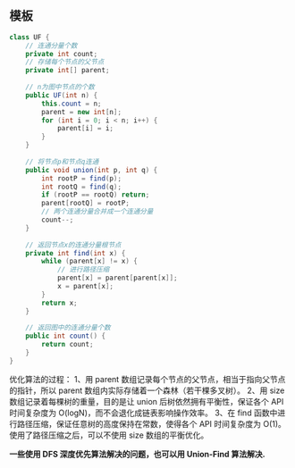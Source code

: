 
## 模板

```java
class UF {
    // 连通分量个数
    private int count;
    // 存储每个节点的父节点
    private int[] parent;
    
    // n为图中节点的个数
    public UF(int n) {
        this.count = n;
        parent = new int[n];
        for (int i = 0; i < n; i++) {
            parent[i] = i;
        }
    }
    
    // 将节点p和节点q连通
    public void union(int p, int q) {
        int rootP = find(p);
        int rootQ = find(q);
        if (rootP == rootQ) return;
        parent[rootQ] = rootP;
        // 两个连通分量合并成一个连通分量
        count--;
    }
    
    // 返回节点x的连通分量根节点
    private int find(int x) {
        while (parent[x] != x) {
            // 进行路径压缩
            parent[x] = parent[parent[x]];
            x = parent[x];
        }
        return x;
    }
    
    // 返回图中的连通分量个数
    public int count() {
        return count;
    }
}
```

优化算法的过程：
1、用 parent 数组记录每个节点的父节点，相当于指向父节点的指针，所以 parent 数组内实际存储着一个森林（若干棵多叉树）。
2、用 size 数组记录着每棵树的重量，目的是让 union 后树依然拥有平衡性，保证各个 API 时间复杂度为 O(logN)，而不会退化成链表影响操作效率。
3、在 find 函数中进行路径压缩，保证任意树的高度保持在常数，使得各个 API 时间复杂度为 O(1)。使用了路径压缩之后，可以不使用 size 数组的平衡优化。


**一些使用 DFS 深度优先算法解决的问题，也可以用 Union-Find 算法解决.**



